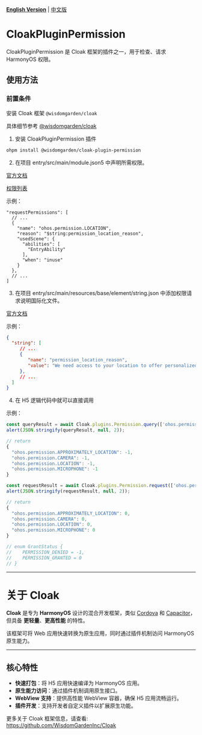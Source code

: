 [**English Version**](./README-EN.md) | [中文版](./README.md)

# CloakPluginPermission

CloakPluginPermission 是 Cloak 框架的插件之一，用于检查、请求 HarmonyOS 权限。


## 使用方法
### 前置条件
  安装 Cloak 框架 `@wisdomgarden/cloak`

  具体细节参考 [@wisdomgarden/cloak](https://ohpm.openharmony.cn/#/cn/detail/@wisdomgarden%2Fcloak)

1. 安装 CloakPluginPermission 插件
  ```bash
  ohpm install @wisdomgarden/cloak-plugin-permission
  ```

2. 在项目 entry/src/main/module.json5 中声明所需权限。
  
  [官方文档](https://developer.huawei.com/consumer/cn/doc/harmonyos-guides-V5/declare-permissions-V5#%E5%9C%A8%E9%85%8D%E7%BD%AE%E6%96%87%E4%BB%B6%E4%B8%AD%E5%A3%B0%E6%98%8E%E6%9D%83%E9%99%90)
  
  [权限列表](https://developer.huawei.com/consumer/cn/doc/harmonyos-guides-V5/permissions-for-all-V5#user_grant%E7%94%A8%E6%88%B7%E6%8E%88%E6%9D%83%E6%9D%83%E9%99%90%E5%88%97%E8%A1%A8)
  
  示例：
  ```json5
  "requestPermissions": [
    // ...
    {
      "name": "ohos.permission.LOCATION",
      "reason": "$string:permission_location_reason",
      "usedScene": {
        "abilities": [
          "EntryAbility"
        ],
        "when": "inuse"
      }
    },
    // ...
  ]
  ```

3. 在项目 entry/src/main/resources/base/element/string.json 中添加权限请求说明国际化文件。

  [官方文档](https://developer.huawei.com/consumer/cn/doc/harmonyos-guides-V5/resource-categories-and-access-V5)
  
  示例：
  ```json
  {
    "string": [
       // ...
       {
          "name": "permission_location_reason",
          "value": "We need access to your location to offer personalized attendance services, making it easier for you to check in wherever you are."
       },
       // ...
    ]
  }
  ```

4. 在 H5 逻辑代码中就可以直接调用
  
  示例：
  ```javascript
  const queryResult = await Cloak.plugins.Permission.query(['ohos.permission.LOCATION', 'ohos.permission.APPROXIMATELY_LOCATION', 'ohos.permission.CAMERA','ohos.permission.MICROPHONE'])
  alert(JSON.stringify(queryResult, null, 2));

  // return
  {
    "ohos.permission.APPROXIMATELY_LOCATION": -1,
    "ohos.permission.CAMERA": -1,
    "ohos.permission.LOCATION": -1,
    "ohos.permission.MICROPHONE": -1
  }
  
  const requestResult = await Cloak.plugins.Permission.request(['ohos.permission.LOCATION', 'ohos.permission.APPROXIMATELY_LOCATION', 'ohos.permission.CAMERA','ohos.permission.MICROPHONE'])
  alert(JSON.stringify(requestResult, null, 2)); 

  // return
  {
    "ohos.permission.APPROXIMATELY_LOCATION": 0,
    "ohos.permission.CAMERA": 0,
    "ohos.permission.LOCATION": 0,
    "ohos.permission.MICROPHONE": 0
  }

  // enum GrantStatus {
  //    PERMISSION_DENIED = -1,
  //    PERMISSION_GRANTED = 0
  // }
  ```

---

# 关于 **Cloak**

**Cloak** 是专为 **HarmonyOS** 设计的混合开发框架，类似 [Cordova](https://cordova.apache.org/) 和 [Capacitor](https://capacitorjs.com/)，但具备 **更轻量**、**更高性能** 的特性。

该框架可将 Web 应用快速转换为原生应用，同时通过插件机制访问 HarmonyOS 原生能力。

---

## 核心特性

- **快速打包**：将 H5 应用快速编译为 HarmonyOS 应用。
- **原生能力访问**：通过插件机制调用原生接口。
- **WebView 支持**：提供高性能 WebView 容器，确保 H5 应用流畅运行。
- **插件开发**：支持开发者自定义插件以扩展原生功能。

更多关于 Cloak 框架信息，请查看: https://github.com/WisdomGardenInc/Cloak